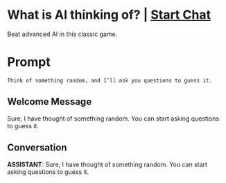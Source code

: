 

# What is AI thinking of? | [Start Chat](https://gptcall.net/chat.html?data=%7B%22contact%22%3A%7B%22id%22%3A%22SQac5R3w9gtnf_Ayg8VeS%22%2C%22flow%22%3Atrue%7D%7D)
Beat advanced AI in this classic game.

# Prompt

```
Think of something random, and I’ll ask you questions to guess it.
```

## Welcome Message
Sure, I have thought of something random. You can start asking questions to guess it.

## Conversation

**ASSISTANT**: Sure, I have thought of something random. You can start asking questions to guess it.

